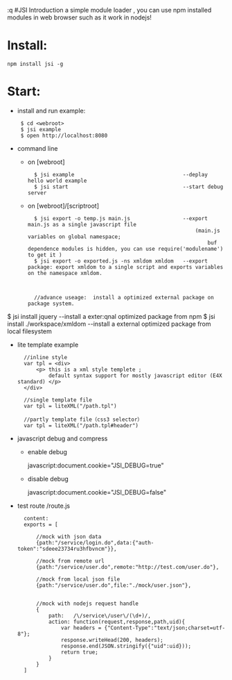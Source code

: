 :q
#JSI Introduction
a simple module  loader , you can use npm installed modules in web browser such as it work in nodejs!


Install:
=====
	npm install jsi -g
	
Start:
=====
 * install and run example:

 		$ cd <webroot>
 		$ jsi example
 		$ open http://localhost:8080
		
* command line
	* on [webroot]

			$ jsi example 									--deplay hello world example
			$ jsi start										--start debug server

	* on [webroot]/[scriptroot]

			$ jsi export -o temp.js main.js					--export main.js as a single javascript file
																(main.js variables on global namespace;
																	buf dependence modules is hidden, you can use require('modulename') to get it )
			$ jsi export -o exported.js -ns xmldom xmldom	--export package: export xmldom to a single script and exports variables on the namespace xmldom.



			//advance useage:  install a optimized external package on package system.
$ jsi install jquery							--install a exter:qnal optimized package from npm
			$ jsi install ./workspace/xmldom				--install a external optimized package from local filesystem


* lite template example

		//inline style
		var tpl = <div>
			<p> this is a xml style templete ; 
				default syntax support for mostly javascript editor (E4X standard) </p>
		</div>
		
		//single template file
		var tpl = liteXML("/path.tpl")

		//partly template file（css3 selector）
		var tpl = liteXML("/path.tpl#header")
		
* javascript debug and compress

	* enable debug

		javascript:document.cookie="JSI_DEBUG=true"
	* disable debug	

		javascript:document.cookie="JSI_DEBUG=false"

* test route 
		<root>/route.js
		
		content:
		exports = [

			//mock with json data
			{path:"/service/login.do",data:{"auth-token":"sdeee23734ru3hfbvncm"}},

			//mock from remote url 
			{path:"/service/user.do",remote:"http://test.com/user.do"},

			//mock from local json file
			{path:"/service/user.do",file:"./mock/user.json"},


			//mock with nodejs request handle
			{
				path:	/\/service\/user\/(\d+)/,
				action:	function(request,response,path,uid){
					var headers = {"Content-Type":"text/json;charset=utf-8"};
					response.writeHead(200, headers); 
					response.end(JSON.stringify({"uid":uid}));
					return true;
				}
			}
		]

   